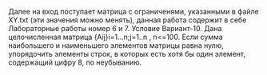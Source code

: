 Далее на вход поступает матрица с ограниченями, указанными в файле XY.txt (эти значения можно менять), данная работа содержит в себе Лабораторные работы номер 6 и 7.
Условие Вариант-10.
Дана целочисленная матрица {Aij}i=1...n;j=1..n , n<=100. Если сумма наибольшего и наименьшего элементов матрицы равна нулю, упорядочить элементы строк, в которых есть хотя бы один элемент, содержащий цифру 8, по неубыванию.
